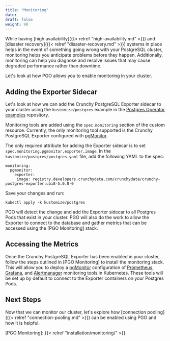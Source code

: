 ```yaml
---
title: "Monitoring"
date:
draft: false
weight: 90
---
```


While having [high availability]({{< relref "high-availability.md" >}}) and [disaster recovery]({{< relref "disaster-recovery.md" >}}) systems in place helps in the event of something going wrong with your PostgreSQL cluster, monitoring helps you anticipate problems before they happen. Additionally, monitoring can help you diagnose and resolve issues that may cause degraded performance rather than downtime.

Let's look at how PGO allows you to enable monitoring in your cluster.

## Adding the Exporter Sidecar

Let's look at how we can add the Crunchy PostgreSQL Exporter sidecar to your cluster using the `kustomize/postgres` example in the [Postgres Operator examples](https://github.com/CrunchyData/postgres-operator-examples/fork) repository.

Monitoring tools are added using the `spec.monitoring` section of the custom resource. Currently, the only monitoring tool supported is the Crunchy PostgreSQL Exporter configured with [pgMonitor].

The only required attribute for adding the Exporter sidecar is to set `spec.monitoring.pgmonitor.exporter.image`. In the `kustomize/postgres/postgres.yaml` file, add the following YAML to the spec:

```
monitoring:
  pgmonitor:
    exporter:
     image: registry.developers.crunchydata.com/crunchydata/crunchy-postgres-exporter:ubi8-5.0.0-0
```

Save your changes and run:

```
kubectl apply -k kustomize/postgres
```

PGO will detect the change and add the Exporter sidecar to all Postgres Pods that exist in your cluster. PGO will also do the work to allow the Exporter to connect to the database and gather metrics that can be accessed using the [PGO Monitoring] stack.

## Accessing the Metrics

Once the Crunchy PostgreSQL Exporter has been enabled in your cluster, follow the steps outlined in [PGO Monitoring] to install the monitoring stack. This will allow you to deploy a [pgMonitor] configuration of [Prometheus], [Grafana], and [Alertmanager] monitoring tools in Kubernetes. These tools will be set up by default to connect to the Exporter containers on your Postgres Pods.

## Next Steps

Now that we can monitor our cluster, let's explore how [connection pooling]({{< relref "connection-pooling.md" >}}) can be enabled using PGO and how it is helpful.

[pgMonitor]: https://github.com/CrunchyData/pgmonitor
[Grafana]: https://grafana.com/
[Prometheus]: https://prometheus.io/
[Alertmanager]: https://prometheus.io/docs/alerting/latest/alertmanager/
[PGO Monitoring]: {{< relref "installation/monitoring/" >}}
